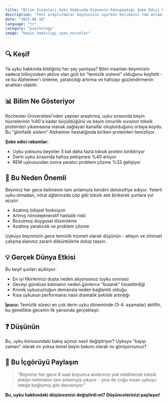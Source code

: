 ```yaml
---
title: "Bilim İnsanları Uyku Hakkında Kimsenin Konuşmadığı Şoke Edici Gerçeği Keşfetti"
description: "Yeni araştırmalar beyninizin uyurken kelimenin tam anlamıyla kendini temizlediğini ortaya koyuyor - sonuçları akıllara durgunluk veriyor."
date: "2025-06-18"
language: "tr"
category: "psychology"
image: "beyin_temizligi_uyku_noronlar"
---
```


## 🔍 Keşif

Ya uyku hakkında bildiğiniz her şey yanlışsa? Bilim insanları beyninizin sadece bilinçsizken aktive olan gizli bir "temizlik sistemi" olduğunu keşfetti - ve bu Alzheimer'ı önleme, yaratıcılığı artırma ve hafızayı güçlendirmenin anahtarı olabilir.

## 📊 Bilim Ne Gösteriyor

Rochester Üniversitesi'nden yapılan araştırma, uyku sırasında beyin hücrelerinin %60'a kadar küçüldüğünü ve beyin omurilik sıvısının toksik proteinleri yıkamasına olanak sağlayan kanallar oluşturduğunu ortaya koydu. Bu "glimfatik sistem" Alzheimer hastalığında biriken proteinleri temizliyor.

**Şoke edici rakamlar:**
- Uyku yoksunu beyinler 5 kat daha fazla toksik protein biriktiriyor
- Derin uyku sırasında hafıza pekişmesi %40 artıyor
- REM uykusundan sonra yaratıcı problem çözme %33 gelişiyor

## 🧠 Bu Neden Önemli

Beyniniz her gece kelimenin tam anlamıyla kendini detoksifiye ediyor. Yeterli uyku olmadan, nöral ağlarınızda çöp gibi toksik atık birikerek şunlara yol açıyor:

- Azalmış bilişsel fonksiyon
- Artmış nörodejeneratif hastalık riski
- Bozulmuş duygusal düzenleme
- Azalmış yaratıcılık ve problem çözme

Uykuyu beyninizin gece temizlik hizmeti olarak düşünün - atlayın ve zihinsel çalışma alanınız zararlı döküntülerle dolup taşsın.

## 💡 Gerçek Dünya Etkisi

Bu keşif şunları açıklıyor:
- En iyi fikirlerinizi duşta neden alıyorsunuz (uyku sonrası)
- Geceyi gündüze katmanın neden günlerce "bulanık" hissettirdiği
- Kronik uykusuzluğun demansla neden bağlantılı olduğu
- Kısa uykunun performansı nasıl dramatik şekilde artırdığı

**İpucu:** Temizlik süreci en çok derin uyku döneminde (3-4. aşamalar) aktiftir, bu genellikle gecenin ilk yarısında gerçekleşir.

## ❓ Düşünün

Bu, uyku konusundaki bakış açınızı nasıl değiştiriyor? Uykuyu "kayıp zaman" olarak mı yoksa temel beyin bakımı olarak mı görüyorsunuz?

## 💬 Bu İçgörüyü Paylaşın

> "Beyniniz her gece 8 saat boyunca anılarınızı yok edebilecek toksik atıkları kelimenin tam anlamıyla yıkıyor - yine de çoğu insan uykuyu isteğe bağlıymış gibi davranıyor."

**Bu, uyku hakkındaki düşüncenizi değiştirdi mi? Düşüncelerinizi paylaşın!**
